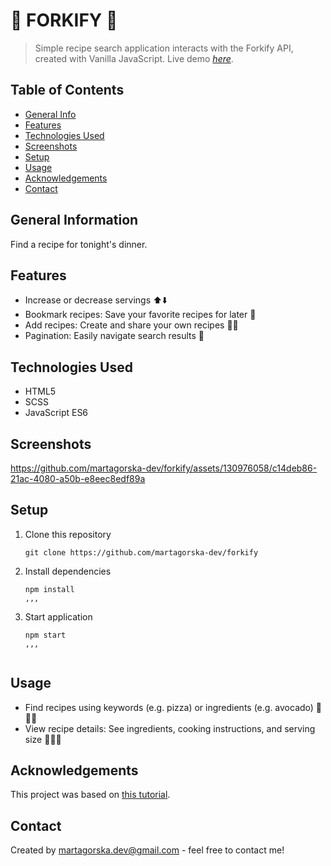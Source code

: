 # 🍴 FORKIFY 🍕
> Simple recipe search application interacts with the Forkify API, created with Vanilla JavaScript. 
> Live demo [_here_](https://forkify-martagorska.netlify.app).

## Table of Contents
* [General Info](#general-information)
* [Features](#features)
* [Technologies Used](#technologies-used)
* [Screenshots](#screenshots)
* [Setup](#setup)
* [Usage](#usage)
* [Acknowledgements](#acknowledgements)
* [Contact](#contact)


## General Information
Find a recipe for tonight's dinner.


## Features
- Increase or decrease servings ⬆️⬇️
- Bookmark recipes: Save your favorite recipes for later 🤍
- Add recipes: Create and share your own recipes 🧑‍🍳
- Pagination: Easily navigate search results 📖
  

## Technologies Used
- HTML5
- SCSS
- JavaScript ES6


## Screenshots
https://github.com/martagorska-dev/forkify/assets/130976058/c14deb86-21ac-4080-a50b-e8eec8edf89a



## Setup
1. Clone this repository
   ```
   git clone https://github.com/martagorska-dev/forkify
   ```
2. Install dependencies
   ```
   npm install
   ,,,
3. Start application
   ```
   npm start
   ,,,


## Usage
- Find recipes using keywords (e.g. pizza) or ingredients (e.g. avocado) 🍕🥗🧆
- View recipe details: See ingredients, cooking instructions, and serving size 🥑🥕🍅


## Acknowledgements
This project was based on [this tutorial](https://www.udemy.com/course/the-complete-javascript-course/).


## Contact
Created by martagorska.dev@gmail.com - feel free to contact me!
